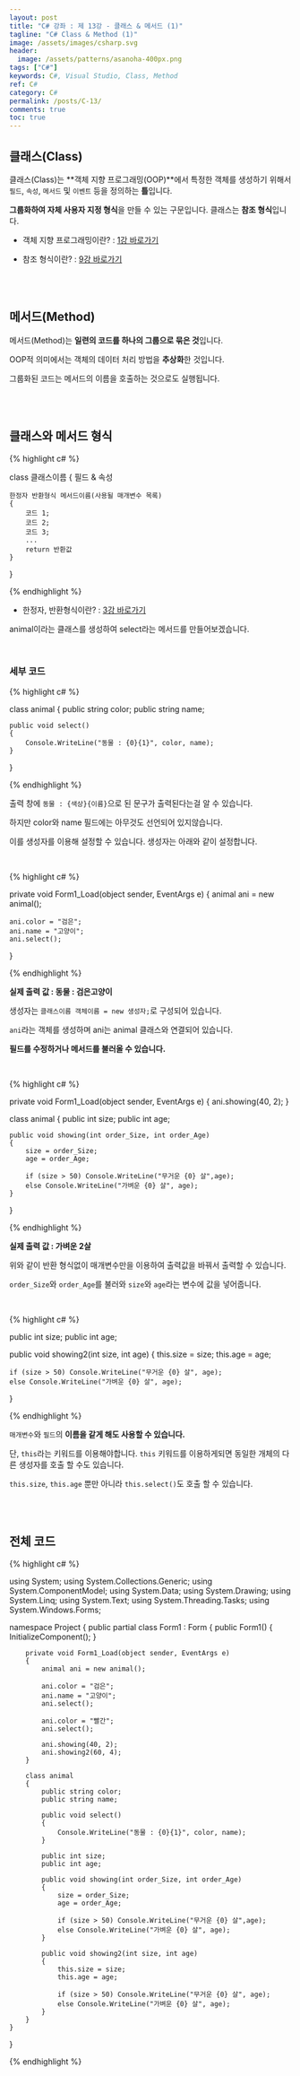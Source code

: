 ```yaml
---
layout: post
title: "C# 강좌 : 제 13강 - 클래스 & 메서드 (1)"
tagline: "C# Class & Method (1)"
image: /assets/images/csharp.svg
header:
  image: /assets/patterns/asanoha-400px.png
tags: ["C#"]
keywords: C#, Visual Studio, Class, Method
ref: C#
category: C#
permalink: /posts/C-13/
comments: true
toc: true
---
```


## 클래스(Class)

클래스(Class)는 **객체 지향 프로그래밍(OOP)**에서 특정한 객체를 생성하기 위해서 `필드`, `속성`, `메서드` 및 `이벤트` 등을 정의하는 **틀**입니다.

**그룹화하여 자체 사용자 지정 형식**을 만들 수 있는 구문입니다. 클래스는 **참조 형식**입니다. 

- 객체 지향 프로그래밍이란? : [1강 바로가기][1강]

- 참조 형식이란? : [9강 바로가기][9강]

<br>
<br>

## 메서드(Method)

메서드(Method)는 **일련의 코드를 하나의 그룹으로 묶은 것**입니다.

OOP적 의미에서는 객체의 데이터 처리 방법을 **추상화**한 것입니다.

그룹화된 코드는 메서드의 이름을 호출하는 것으로도 실행됩니다.

<br>
<br>

## 클래스와 메서드 형식

{% highlight c# %}

class 클래스이름
{
    필드 & 속성
    
    한정자 반환형식 메서드이름(사용될 매개변수 목록)
    {
        코드 1;
        코드 2;
        코드 3;
        ...
        return 반환값                
    }
}

{% endhighlight %}

- 한정자, 반환형식이란? : [3강 바로가기][3강]

animal이라는 클래스를 생성하여 select라는 메서드를 만들어보겠습니다.

<br>

### 세부 코드

{% highlight c# %}

class animal
{
    public string color;
    public string name;
    
    public void select()
    {
        Console.WriteLine("동물 : {0}{1}", color, name);
    }
}

{% endhighlight %}

출력 창에 `동물 : {색상}{이름}`으로 된 문구가 출력된다는걸 알 수 있습니다.

하지만 color와 name 필드에는 아무것도 선언되어 있지않습니다.

이를 생성자를 이용해 설정할 수 있습니다. 생성자는 아래와 같이 설정합니다.

<br>

{% highlight c# %}

private void Form1_Load(object sender, EventArgs e)
{
    animal ani = new animal();

    ani.color = "검은";
    ani.name = "고양이";
    ani.select();
}

{% endhighlight %}

**실제 출력 값 : 동물 : 검은고양이**

생성자는 `클래스이름 객체이름 = new 생성자;`로 구성되어 있습니다.

`ani`라는 객체를 생성하며 ani는 animal 클래스와 연결되어 있습니다.

**필드를 수정하거나 메서드를 불러올 수 있습니다.**

<br>

{% highlight c# %}

private void Form1_Load(object sender, EventArgs e)
{
    ani.showing(40, 2);
}

class animal
{
    public int size;
    public int age;

    public void showing(int order_Size, int order_Age)
    {
        size = order_Size;
        age = order_Age;

        if (size > 50) Console.WriteLine("무거운 {0} 살",age);
        else Console.WriteLine("가벼운 {0} 살", age);
    }
}

{% endhighlight %}

**실제 출력 값 : 가벼운 2살**

위와 같이 반환 형식없이 매개변수만을 이용하여 출력값을 바꿔서 출력할 수 있습니다.

`order_Size`와 `order_Age`를 불러와 `size`와 `age`라는 변수에 값을 넣어줍니다.

<br>

{% highlight c# %}

public int size;
public int age;

public void showing2(int size, int age)
{
    this.size = size;
    this.age = age;

    if (size > 50) Console.WriteLine("무거운 {0} 살", age);
    else Console.WriteLine("가벼운 {0} 살", age);
}

{% endhighlight %}

`매개변수`와 `필드`의 **이름을 같게 해도 사용할 수 있습니다.**

단, `this`라는 키워드를 이용해야합니다. `this` 키워드를 이용하게되면 동일한 개체의 다른 생성자를 호출 할 수도 있습니다.

`this.size`, `this.age` 뿐만 아니라 `this.select()`도 호출 할 수 있습니다.

<br>
<br>

## 전체 코드

{% highlight c# %}

using System;
using System.Collections.Generic;
using System.ComponentModel;
using System.Data;
using System.Drawing;
using System.Linq;
using System.Text;
using System.Threading.Tasks;
using System.Windows.Forms;

namespace Project
{
    public partial class Form1 : Form
    {
        public Form1()
        {
            InitializeComponent();
        }

        private void Form1_Load(object sender, EventArgs e)
        {
            animal ani = new animal();

            ani.color = "검은";
            ani.name = "고양이";
            ani.select();

            ani.color = "빨간";
            ani.select();

            ani.showing(40, 2);
            ani.showing2(60, 4);
        }
        
        class animal
        {
            public string color;
            public string name;
            
            public void select()
            {
                Console.WriteLine("동물 : {0}{1}", color, name);
            }

            public int size;
            public int age;

            public void showing(int order_Size, int order_Age)
            {
                size = order_Size;
                age = order_Age;

                if (size > 50) Console.WriteLine("무거운 {0} 살",age);
                else Console.WriteLine("가벼운 {0} 살", age);
            }

            public void showing2(int size, int age)
            {
                this.size = size;
                this.age = age;
                
                if (size > 50) Console.WriteLine("무거운 {0} 살", age);
                else Console.WriteLine("가벼운 {0} 살", age);
            }
        }
    }
}

{% endhighlight %}

[1강]: https://076923.github.io/posts/C-1/
[3강]: https://076923.github.io/posts/C-3/
[9강]: https://076923.github.io/posts/C-9/
